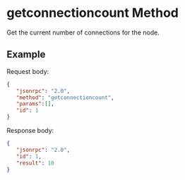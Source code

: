 ﻿# getconnectioncount Method

Get the current number of connections for the node.

## Example

Request body:

```json
{
   "jsonrpc": "2.0",
   "method": "getconnectioncount",
   "params":[],
   "id": 1
}
```

Response body:

```json
{
   "jsonrpc": "2.0",
   "id": 1,
   "result": 10
}
```